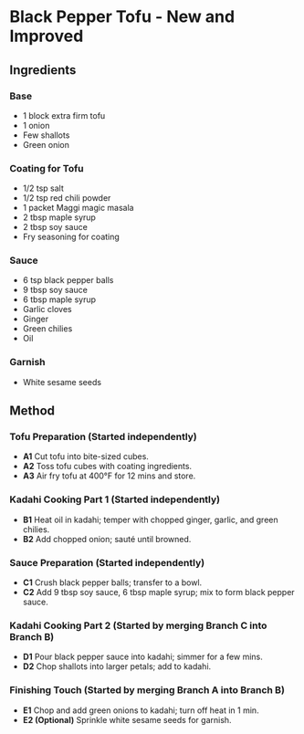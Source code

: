 # Black Pepper Tofu - New and Improved

## Ingredients

### Base
- 1 block extra firm tofu
- 1 onion
- Few shallots
- Green onion

### Coating for Tofu
- 1/2 tsp salt
- 1/2 tsp red chili powder
- 1 packet Maggi magic masala
- 2 tbsp maple syrup
- 2 tbsp soy sauce
- Fry seasoning for coating

### Sauce
- 6 tsp black pepper balls
- 9 tbsp soy sauce
- 6 tbsp maple syrup
- Garlic cloves
- Ginger
- Green chilies
- Oil

### Garnish
- White sesame seeds

## Method

### Tofu Preparation (Started independently)
- **A1** Cut tofu into bite-sized cubes.
- **A2** Toss tofu cubes with coating ingredients.
- **A3** Air fry tofu at 400°F for 12 mins and store.

### Kadahi Cooking Part 1 (Started independently)
- **B1** Heat oil in kadahi; temper with chopped ginger, garlic, and green chilies.
- **B2** Add chopped onion; sauté until browned.

### Sauce Preparation (Started independently)
- **C1** Crush black pepper balls; transfer to a bowl.
- **C2** Add 9 tbsp soy sauce, 6 tbsp maple syrup; mix to form black pepper sauce.

### Kadahi Cooking Part 2 (Started by merging Branch C into Branch B)
- **D1** Pour black pepper sauce into kadahi; simmer for a few mins.
- **D2** Chop shallots into larger petals; add to kadahi.

### Finishing Touch (Started by merging Branch A into Branch B)
- **E1** Chop and add green onions to kadahi; turn off heat in 1 min.
- **E2 (Optional)** Sprinkle white sesame seeds for garnish.
